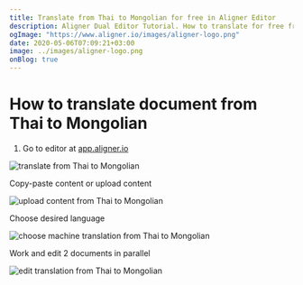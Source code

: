 ```yaml
---
title: Translate from Thai to Mongolian for free in Aligner Editor
description: Aligner Dual Editor Tutorial. How to translate for free from Thai to Mongolian. Aligner is multilingual document management platform. 
ogImage: "https://www.aligner.io/images/aligner-logo.png"
date: 2020-05-06T07:09:21+03:00
image: ../images/aligner-logo.png
onBlog: true
---
```


# How to translate document from Thai to Mongolian

1. Go to editor at [app.aligner.io](https://app.aligner.io "Aligner App web page")

![translate from Thai to Mongolian](../aligner-blank-editor.png "translate from Thai to Mongolian")

Copy-paste content or upload content

![upload content from Thai to Mongolian](../aligner-uploaded-document.png "upload content from Thai to Mongolian")

Choose desired language

![choose machine translation from Thai to Mongolian](../aligner-language-dropdown.png "choose machine translation from Thai to Mongolian")

Work and edit 2 documents in parallel

![edit translation from Thai to Mongolian](../aligner-double-sitded-editor.png "edit translation from Thai to Mongolian")


